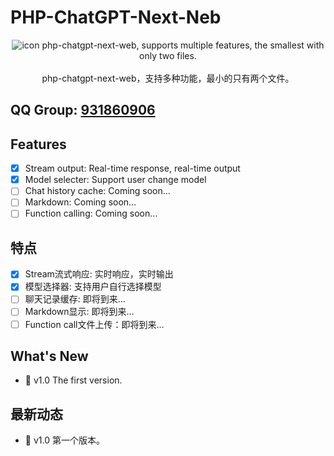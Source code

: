 # PHP-ChatGPT-Next-Neb
<div align="center">
<img src="./nextweb.jpg" alt="icon"/>
php-chatgpt-next-web, supports multiple features, the smallest with only two files.<br><br>
php-chatgpt-next-web，支持多种功能，最小的只有两个文件。</div>

## QQ Group: [931860906](https://qm.qq.com/q/JUExdF2FuS)

## Features
- [x] Stream output: Real-time response, real-time output
- [x] Model selecter: Support user change model
- [ ] Chat history cache: Coming soon…
- [ ] Markdown: Coming soon…
- [ ] Function calling: Coming soon…

## 特点
- [x] Stream流式响应: 实时响应，实时输出
- [x] 模型选择器: 支持用户自行选择模型
- [ ] 聊天记录缓存: 即将到来…
- [ ] Markdown显示: 即将到来…
- [ ] Function call文件上传：即将到来…

## What's New

- 🚀 v1.0 The first version.

## 最新动态

- 🚀 v1.0 第一个版本。
